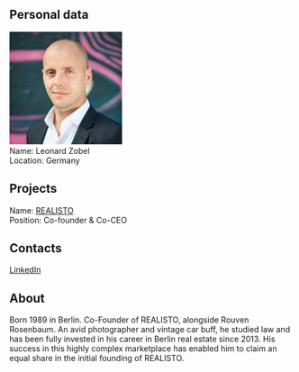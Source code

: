## Personal data
![leonard zobel photo](photo/leonard_zobel.jpg)  
Name:   Leonard Zobel  
Location: Germany  
## Projects 
Name: [REALISTO](../projects/realisto.md)  
Position: Co-founder & Co-CEO   
## Contacts
[LinkedIn](https://www.linkedin.com/in/leonard-zobel/)      
## About
Born 1989 in Berlin. Co-Founder of REALISTO, alongside
Rouven Rosenbaum. An avid photographer and vintage
car buff, he studied law and has been fully invested in
his career in Berlin real estate since 2013. His success
in this highly complex marketplace has enabled him to
claim an equal share in the initial founding of REALISTO.
